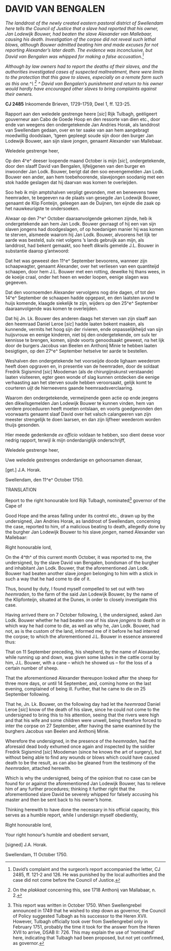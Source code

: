# DAVID VAN BENGALEN

*The landdrost of the newly created eastern pastoral district of Swellendam here tells the Council of Justice that a slave had reported that his owner, Jan Lodewijk Bouwer, had beaten the slave Alexander van Mallebaar, causing his death. Investigation of the corpse did not reveal such lethal blows, although Bouwer admitted beating him and made excuses for not reporting Alexander’s later death. The evidence was inconclusive, but David van Bengalen was whipped for making a false accusation.[^1]*

*Although by law owners had to report the deaths of their slaves, and the authorities investigated cases of suspected maltreatment, there were limits to the protection that this gave to slaves, especially on a remote farm such as this one.*^*\ [^2] *^* David van Bengalen’s punishment and return to his owner would hardly have encouraged other slaves to bring complaints against their owners.*

**CJ 2485** Inkoomende Brieven, 1729-1759, Deel 1, ff. 123-25.

Rapport aan den weledele gestrenge heere \[*sic*\] Rijk Tulbagh, geëligeert gouverneur aan Cabo de Goede Hoop en den ressorte van dien etc., door ende van weegens den ondergetekende Jan Andries Horak, als landdrost van Swellendam gedaan, over en ter saake van aan hem aangebragt moedwillig doodslaan, ’tgeen gepleegt soude sijn door den burger Jan Lodewijk Bouwer, aan sijn slave jongen, genaamt Alexander van Mallebaar.

Weledele gestrenge heer,

Op den 4^e^ deeser loopende maand October is mijn \[*sic*\], ondergetekende, door den slaaff David van Bengalen, lijfeijgenen van den burger en inwoonder Jan Lodk. Bouwer, berigt dat den soo eevengemelden Jan Lodk. Bouwer een ander, aan hem toebehoorende, slavejongen soodanig met een stok hadde geslagen dat hij daarvan was komen te overleijden.

Soo heb ik mijn amptshalven verpligt gevonden, met en beneevens twee heemraden, te begeeven na de plaats van gesegde Jan Lodewijk Bouwer, genaamt de Klip Fonteijn, geleegen aan de Duijnen, ten eijnde die zaak op het nauwkeurigste te ondersoeken.

Alwaar op den 7^e^ October daaraanvolgende gekomen zijnde, heb ik ondergetekende aan hem Jan Lodk. Bouwer gevraagt of hij een van sijn slaven jongens had doodgeslagen, of op hoedanigen manier hij was komen te sterven, alsmeede waarom hij Jan Lodk. Bouwer, alvoorens het lijk ter aarde was besteld, sulx niet volgens ’s lands gebruijk aan mijn, als landdrost, had bekent gemaakt, soo heeft dikwils gemelde J.L. Bouwer in substantie daarop g’antwoord:

Dat het was geweest den 11^e^ September bevoorens, wanneer zijn schaapwagter, genaamt Alexander, over het verliesen van een quantiteijd schaapen, door hem J.L. Bouwer met een rotting, dewelke hij thans wees, in de koeije craal, onder het heen en weder loopen, eenige slagen was gegeeven.

Dat den voornoemden Alexander vervolgens nog drie dagen, of tot den 14^e^ September de schaapen hadde opgepast, en den laatsten avond te huijs komende, klaagde siekelijk te zijn, wijders op den 25^e^ September daaraanvolgende was komen te overleijden.

Dat hij Jn. Lk. Bouwer des anderen daags het sterven van zijn slaaff aan den heemraad Daniel Leroe \[*sic*\] hadde laaten bekent maaken, als kunnende, vermits het hoog sijn der rivieren, ende onpasselijkheijd van sijn huijsvrouw en eenige kinderen, niet bij den ondergetekende, om sulx ter kennisse te brengen, komen, sijnde voorts genoodsaakt geweest, na het lijk door de burgers Jacobus van Beelen en Anthonij Minie te hebben laaten besigtigen, op den 27^e^ September hetselve ter aarde te bestellen.

Weshalven den ondergetekende het voorseijde doode lighaam weederom heeft doen opgraven en, in presentie van de heemraden, door de soldaat Fredrik Sigismind \[*sic*\] Moodeman (als de chirurgijnskunst verstaande) laaten visiteeren, egter geen wonde of slag kunnen ontdecken die eenige verhaasting aan het sterven soude hebben veroorsaakt, gelijk komt te courteren uijt de hierneevens gaande heemraadsverclaaring.

Waarom den ondergetekende, vermeijnende geen actie op ende jeegens den dikwilsgemelden Jan Lodewijk Bouwer te kunnen vinden, hem van verdere proceduuren heeft moeten ontslaan, en voorts goedgevonden den voorwaarts genaamt slaaf David over het valsch calangeeren van zijn meester strengelijk te doen laarsen, en dan zijn lijfheer weederom worden thuijs gesonden.

Hier meede gedenkende *ex officio* voldaan te hebben, soo dient deese voor nedrig rapport, terwijl ik mijn onderdaniglijk onderschrijff,

Weledele gestrenge heer,

Uwe weledele gestrenges onderdanige en gehoorsamen dienaar,

\[get.\] J.A. Horak.

Swellendam, den 11^e^ October 1750.

TRANSLATION

Report to the right honourable lord Rijk Tulbagh, nominated[^3] governor of the Cape of

Good Hope and the areas falling under its control etc., drawn up by the undersigned, Jan Andries Horak, as landdrost of Swellendam, concerning the case, reported to him, of a malicious beating to death, allegedly done by the burgher Jan Lodewijk Bouwer to his slave *jongen*, named Alexander van Mallebaar:

Right honourable lord,

On the 4^th^ of this current month October, it was reported to me, the undersigned, by the slave David van Bengalen, bondsman of the burgher and inhabitant Jan Lodk. Bouwer, that the aforementioned Jan Lodk. Bouwer had beaten another slave *jongen* belonging to him with a stick in such a way that he had come to die of it.

Thus, bound by duty, I found myself compelled to set out with two *heemraden*, to the farm of the said Jan Lodewijk Bouwer, by the name of the Klipfonteijn, situated at the Dunes, in order to closely investigate this case.

Having arrived there on 7 October following, I, the undersigned, asked Jan Lodk. Bouwer whether he had beaten one of his slave *jongens* to death or in which way he had come to die, as well as why he, Jan Lodk. Bouwer, had not, as is the custom of the land, informed me of it before he had interred the corpse; to which the aforementioned J.L. Bouwer in essence answered thus:

That on 11 September preceding, his shepherd, by the name of Alexander, while running up and down, was given some lashes in the cattle corral by him, J.L. Bouwer, with a cane – which he showed us – for the loss of a certain number of sheep.

That the aforementioned Alexander thereupon looked after the sheep for three more days, or until 14 September, and, coming home on the last evening, complained of being ill. Further, that he came to die on 25 September following.

That he, Jn. Lk. Bouwer, on the following day had let the *heemraad* Daniel Leroe \[*sic*\] know of the death of his slave, since he could not come to the undersigned to bring this to his attention, seeing that the rivers were high and that his wife and some children were unwell, being therefore forced to inter the corpse on 27 September, after having the same examined by the burghers Jacobus van Beelen and Anthonij Minie.

Wherefore the undersigned, in the presence of the *heemraden*, had the aforesaid dead body exhumed once again and inspected by the soldier Fredrik Sigismind \[*sic*\] Moodeman (since he knows the art of surgery), but without being able to find any wounds or blows which could have caused death to be the result, as can also be gleaned from the testimony of the *heemraden*, attached herewith.

Which is why the undersigned, being of the opinion that no case can be found for or against the aforementioned Jan Lodewijk Bouwer, has to relieve him of any further procedures; thinking it further right that the aforementioned slave David be severely whipped for falsely accusing his master and then be sent back to his owner’s home.

Thinking herewith to have done the necessary in his official capacity, this serves as a humble report, while I undersign myself obediently,

Right honourable lord,

Your right honour’s humble and obedient servant,

\[signed\] J.A. Horak.

Swellendam, 11 October 1750.

[^1]: David’s complaint and the surgeon’s report accompanied the letter, CJ 2485, ff. 121-2 and 126. He was punished by the local authorities and the case did not come before the Council of Justice.

[^2]: On the *plakkaat* concerning this, see 1718 Anthonij van Mallabaar, n. 2.

[^3]: This report was written in October 1750. When Swellengrebel announced in 1749 that he wished to step down as governor, the Council of Policy suggested Tulbagh as his successor to the Heren XVII. However, Tulbagh officially took over from Swellengrebel only in February 1751, probably the time it took for the answer from the Heren XVII to arrive, DSAB II: 726. This may explain the use of ‘nominated’ here, indicating that Tulbagh had been proposed, but not yet confirmed, as governor.